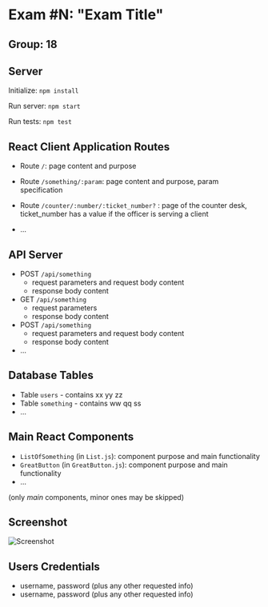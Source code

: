 # Exam #N: "Exam Title"
## Group: 18

## Server

Initialize: `npm install`

Run server: `npm start`

Run tests: `npm test`

## React Client Application Routes

- Route `/`: page content and purpose
- Route `/something/:param`: page content and purpose, param specification
- Route `/counter/:number/:ticket_number?` : page of the counter desk, ticket_number has a value if the officer is serving a client

- ...

## API Server

- POST `/api/something`
  - request parameters and request body content
  - response body content
- GET `/api/something`
  - request parameters
  - response body content
- POST `/api/something`
  - request parameters and request body content
  - response body content
- ...

## Database Tables

- Table `users` - contains xx yy zz
- Table `something` - contains ww qq ss
- ...

## Main React Components

- `ListOfSomething` (in `List.js`): component purpose and main functionality
- `GreatButton` (in `GreatButton.js`): component purpose and main functionality
- ...

(only _main_ components, minor ones may be skipped)

## Screenshot

![Screenshot](./img/screenshot.jpg)

## Users Credentials

- username, password (plus any other requested info)
- username, password (plus any other requested info)

